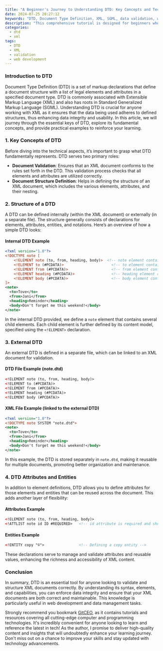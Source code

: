 ```yaml
---
title: "A Beginner's Journey to Understanding DTD: Key Concepts and Techniques"
date: 2024-07-25 20:27:12
keywords: "DTD, Document Type Definition, XML, SGML, data validation, web development, programming tutorial"
description: "This comprehensive tutorial is designed for beginners who wish to understand Document Type Definitions (DTD) and their role in validating XML documents. From the fundamental concepts of DTD to practical implementation steps, this article covers all essential aspects, including key terminologies, structure, and the intricacies of creating and using DTDs effectively. By following the detailed examples and code snippets provided, readers will gain invaluable insights into how DTDs function, why they are vital in web development, and how they contribute to better data management and validation. With a focus on user comprehension and step-by-step guidance, this piece aims to be a complete resource for anyone wanting to dive into the world of DTD."
categories:
  - dtd
  - xml
tags:
  - DTD
  - XML
  - validation
  - web development
---
```


### Introduction to DTD

Document Type Definition (DTD) is a set of markup declarations that define a document structure with a list of legal elements and attributes in a specified document type. DTD is commonly associated with Extensible Markup Language (XML) and also has roots in Standard Generalized Markup Language (SGML). Understanding DTD is crucial for anyone working with XML as it ensures that the data being used adheres to defined structures, thus enhancing data integrity and usability. In this article, we will journey through the essential keys of DTD, explore its fundamental concepts, and provide practical examples to reinforce your learning.

<!-- more -->

### 1. Key Concepts of DTD

Before diving into the technical aspects, it’s important to grasp what DTD fundamentally represents. DTD serves two primary roles:

- **Document Validation**: Ensures that an XML document conforms to the rules set forth in the DTD. This validation process checks that all elements and attributes are utilized correctly.
- **Document Structure Definition**: Helps in defining the structure of an XML document, which includes the various elements, attributes, and their nesting.

### 2. Structure of a DTD

A DTD can be defined internally (within the XML document) or externally (in a separate file). The structure generally consists of declarations for elements, attributes, entities, and notations. Here’s an overview of how a simple DTD looks:

#### Internal DTD Example

```xml
<?xml version="1.0"?>
<!DOCTYPE note [
    <!ELEMENT note (to, from, heading, body)>  <!-- note element contains to, from, heading, and body -->
    <!ELEMENT to (#PCDATA)>                      <!-- to element contains parsed character data -->
    <!ELEMENT from (#PCDATA)>                    <!-- from element contains parsed character data -->
    <!ELEMENT heading (#PCDATA)>                 <!-- heading element contains parsed character data -->
    <!ELEMENT body (#PCDATA)>                    <!-- body element contains parsed character data -->
]>
<note>
  <to>Tove</to>
  <from>Jani</from>
  <heading>Reminder</heading>
  <body>Don't forget me this weekend!</body>
</note>
```

In the internal DTD provided, we define a `note` element that contains several child elements. Each child element is further defined by its content model, specified using the `<!ELEMENT>` declaration.

### 3. External DTD

An external DTD is defined in a separate file, which can be linked to an XML document for validation.

#### DTD File Example (note.dtd)

```xml
<!ELEMENT note (to, from, heading, body)>
<!ELEMENT to (#PCDATA)>
<!ELEMENT from (#PCDATA)>
<!ELEMENT heading (#PCDATA)>
<!ELEMENT body (#PCDATA)>
```

#### XML File Example (linked to the external DTD)

```xml
<?xml version="1.0"?>
<!DOCTYPE note SYSTEM "note.dtd">
<note>
  <to>Tove</to>
  <from>Jani</from>
  <heading>Reminder</heading>
  <body>Don't forget me this weekend!</body>
</note>
```

In this example, the DTD is stored separately in `note.dtd`, making it reusable for multiple documents, promoting better organization and maintenance.

### 4. DTD Attributes and Entities

In addition to element definitions, DTD allows you to define attributes for those elements and entities that can be reused across the document. This adds another layer of flexibility:

#### Attributes Example

```xml
<!ELEMENT note (to, from, heading, body)>
<!ATTLIST note id ID #REQUIRED>   <!-- id attribute is required and should be of ID type -->
```

#### Entities Example

```xml
<!ENTITY copy "©">                <!-- Defining a copy entity -->
```

These declarations serve to manage and validate attributes and reusable values, enhancing the richness and accessibility of XML content.

### Conclusion

In summary, DTD is an essential tool for anyone looking to validate and structure XML documents correctly. By understanding its syntax, elements, and capabilities, you can enforce data integrity and ensure that your XML documents are both correct and maintainable. This knowledge is particularly useful in web development and data management tasks.

Strongly recommend you bookmark [GitCEO](https://gitceo.com), as it contains tutorials and resources covering all cutting-edge computer and programming technologies. It's incredibly convenient for anyone looking to learn and reference the latest in tech! As the author, I promise to deliver high-quality content and insights that will undoubtedly enhance your learning journey. Don't miss out on a chance to improve your skills and stay updated with technology advancements.